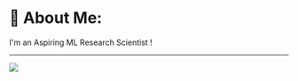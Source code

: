# 💫 About Me:
I'm an Aspiring ML Research Scientist !

---
[![](https://visitcount.itsvg.in/api?id=Sarthakrw&icon=2&color=0)](https://visitcount.itsvg.in)

<!-- Proudly created with GPRM ( https://gprm.itsvg.in ) -->
